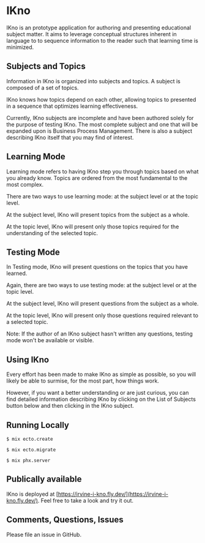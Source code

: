 # IKno

IKno is an prototype application for authoring and presenting educational subject matter. It aims to leverage conceptual structures inherent in language to to sequence information to the reader such that learning time is minimized.

## Subjects and Topics

Information in IKno is organized into subjects and topics. A subject is composed of a set of topics.

IKno knows how topics depend on each other, allowing topics to presented in a sequence that optimizes learning effectiveness.

Currently, IKno subjects are incomplete and have been authored solely for the purpose of testing IKno. The most complete subject and one that will be expanded upon is Business Process Management. There is also a subject describing IKno itself that you may find of interest.

## Learning Mode

Learning mode refers to having IKno step you through topics based on what you already know. Topics are ordered from the most fundamental to the most complex.

There are two ways to use learning mode: at the subject level or at the topic level.

At the subject level, IKno will present topics from the subject as a whole.

At the topic level, IKno will present only those topics required for the understanding of the selected topic.

## Testing Mode

In Testing mode, IKno will present questions on the topics that you have learned.

Again, there are two ways to use testing mode: at the subject level or at the topic level.

At the subject level, IKno will present questions from the subject as a whole.

At the topic level, IKno will present only those questions required relevant to a selected topic.

Note: If the author of an IKno subject hasn't written any questions, testing mode won't be available or visible.

## Using IKno

Every effort has been made to make IKno as simple as possible, so you will likely be able to surmise, for the most part, how things work.

However, if you want a better understanding or are just curious, you can find detailed information describing IKno by clicking on the List of Subjects button below and then clicking in the IKno subject.

## Running Locally

````
$ mix ecto.create
````
````
$ mix ecto.migrate
````
````
$ mix phx.server
````

## Publically available

IKno is deployed at [https://irvine-i-kno.fly.dev/](https://irvine-i-kno.fly.dev/). Feel free to take a look and try it out.

## Comments, Questions, Issues

Please file an issue in GitHub.
